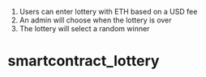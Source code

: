 1. Users can enter lottery with ETH based on a USD fee
2. An admin will choose when the lottery is over
3. The lottery will select a random winner
# smartcontract_lottery
